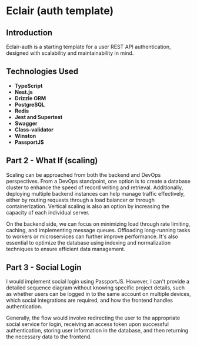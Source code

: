 # Eclair (auth template)

## Introduction

Eclair-auth is a starting template for a user REST API authentication, designed with scalability and maintainability in mind.

## Technologies Used

- **TypeScript**
- **Nest.js**
- **Drizzle ORM**
- **PostgreSQL**
- **Redis**
- **Jest and Supertest**
- **Swagger**
- **Class-validator**
- **Winston**
- **PassportJS**

## Part 2 - What If (scaling)

Scaling can be approached from both the backend and DevOps perspectives. From a DevOps standpoint, one option is to create a database cluster to enhance the speed of record writing and retrieval. Additionally, deploying multiple backend instances can help manage traffic effectively, either by routing requests through a load balancer or through containerization. Vertical scaling is also an option by increasing the capacity of each individual server.

On the backend side, we can focus on minimizing load through rate limiting, caching, and implementing message queues. Offloading long-running tasks to workers or microservices can further improve performance. It's also essential to optimize the database using indexing and normalization techniques to ensure efficient data management.

## Part 3 - Social Login

I would implement social login using PassportJS. However, I can't provide a detailed sequence diagram without knowing specific project details, such as whether users can be logged in to the same account on multiple devices, which social integrations are required, and how the frontend handles authentication.

Generally, the flow would involve redirecting the user to the appropriate social service for login, receiving an access token upon successful authentication, storing user information in the database, and then returning the necessary data to the frontend.
